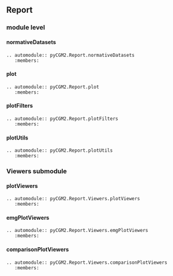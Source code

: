 ## Report

### module level

#### normativeDatasets
```{eval-rst}
.. automodule:: pyCGM2.Report.normativeDatasets
   :members:
```

#### plot
```{eval-rst}
.. automodule:: pyCGM2.Report.plot
   :members:
```

#### plotFilters
```{eval-rst}
.. automodule:: pyCGM2.Report.plotFilters
   :members:
```

#### plotUtils
```{eval-rst}
.. automodule:: pyCGM2.Report.plotUtils
   :members:
```


### Viewers submodule

#### plotViewers
```{eval-rst}
.. automodule:: pyCGM2.Report.Viewers.plotViewers
   :members:
```

#### emgPlotViewers
```{eval-rst}
.. automodule:: pyCGM2.Report.Viewers.emgPlotViewers
   :members:
```

#### comparisonPlotViewers
```{eval-rst}
.. automodule:: pyCGM2.Report.Viewers.comparisonPlotViewers
   :members:
```

